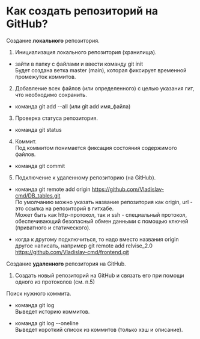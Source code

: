 # Как создать репозиторий на GitHub?

Создание **локального** репозитория. 


1. Инициализация локального репозитория (хранилища). <br>
- зайти в папку с файлами и ввести команду git init <br>
Будет создана ветка master (main), которая фиксирует временной промежуток коммитов.

2. Добавление всех файлов (или определенного) с целью указания гит, что необходимо сохранить. <br>
- команда git add --all (или git add имя_файла)

3. Проверка статуса репозитория. <br> 
- команда git status

4. Коммит. <br>
Под коммитом понимается фиксация состояния содержимого файлов. <br>
- команда git commit

5. Подключение к удаленному репозиторию (на GitHub). <br>
- команда git remote add origin https://github.com/Vladislav-cmd/DB_tables.git <br>
По умолчанию можно указать название репозитория как origin, url - это ссылка на репозиторий в гитхабе. <br>
Может быть как http-протокол, так и ssh - специальный протокол, обеспечивающий безопасный обмен данными с помощью ключей (приватного и статического).


- когда к другому подключиться, то надо вместо названия origin другое написать, например
git remote add relvise_2.0 https://github.com/Vladislav-cmd/frontend.git

Создание **удаленного** репозитория на GitHub.

1. Создать новый репозиторий на GitHub и связать его при помощи одного из протоколов (см. п.5) 

Поиск нужного коммита.

- команда git log <br>
Выведет историю коммитов.

- команда git log --oneline <br>
Выведет короткий список из коммитов (только хэш и описание).

